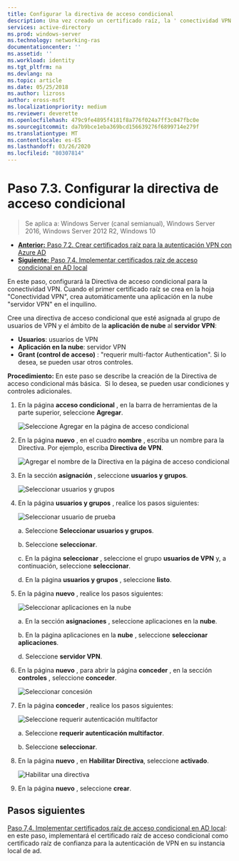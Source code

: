 ```yaml
---
title: Configurar la directiva de acceso condicional
description: Una vez creado un certificado raíz, la ' conectividad VPN ' desencadena la creación de la aplicación de nube ' servidor VPN ' en el inquilino del cliente.
services: active-directory
ms.prod: windows-server
ms.technology: networking-ras
documentationcenter: ''
ms.assetid: ''
ms.workload: identity
ms.tgt_pltfrm: na
ms.devlang: na
ms.topic: article
ms.date: 05/25/2018
ms.author: lizross
author: eross-msft
ms.localizationpriority: medium
ms.reviewer: deverette
ms.openlocfilehash: 479c9fe4895f4181f8a776f024a7ff3c047fbc0e
ms.sourcegitcommit: da7b9bce1eba369bcd156639276f6899714e279f
ms.translationtype: MT
ms.contentlocale: es-ES
ms.lasthandoff: 03/26/2020
ms.locfileid: "80307814"
---
```

# <a name="step-73-configure-the-conditional-access-policy"></a>Paso 7.3. Configurar la directiva de acceso condicional

>Se aplica a: Windows Server (canal semianual), Windows Server 2016, Windows Server 2012 R2, Windows 10

- [**Anterior:** Paso 7,2. Crear certificados raíz para la autenticación VPN con Azure AD](vpn-create-root-cert-for-vpn-auth-azure-ad.md)
- [**Siguiente:** Paso 7,4. Implementar certificados raíz de acceso condicional en AD local](vpn-deploy-cond-access-root-cert-to-on-premise-ad.md)

En este paso, configurará la Directiva de acceso condicional para la conectividad VPN. Cuando el primer certificado raíz se crea en la hoja "Conectividad VPN", crea automáticamente una aplicación en la nube "servidor VPN" en el inquilino.

Cree una directiva de acceso condicional que esté asignada al grupo de usuarios de VPN y el ámbito de la **aplicación de nube** al **servidor VPN**:

- **Usuarios**: usuarios de VPN
- **Aplicación en la nube**: servidor VPN
- **Grant (control de acceso)** : "requerir multi-factor Authentication". Si lo desea, se pueden usar otros controles.

**Procedimiento:** En este paso se describe la creación de la Directiva de acceso condicional más básica.  Si lo desea, se pueden usar condiciones y controles adicionales.


1. En la página **acceso condicional** , en la barra de herramientas de la parte superior, seleccione **Agregar**.

    ![Seleccione Agregar en la página de acceso condicional](../../media/Always-On-Vpn/07.png)

2. En la página **nuevo** , en el cuadro **nombre** , escriba un nombre para la Directiva. Por ejemplo, escriba **Directiva de VPN**.

    ![Agregar el nombre de la Directiva en la página de acceso condicional](../../media/Always-On-Vpn/08.png)

3. En la sección **asignación** , seleccione **usuarios y grupos**.

    ![Seleccionar usuarios y grupos](../../media/Always-On-Vpn/09.png)

4. En la página **usuarios y grupos** , realice los pasos siguientes:

    ![Seleccionar usuario de prueba](../../media/Always-On-Vpn/10.png)

    a. Seleccione **Seleccionar usuarios y grupos**.

    b. Seleccione **seleccionar**.

    c. En la página **seleccionar** , seleccione el grupo **usuarios de VPN** y, a continuación, seleccione **seleccionar**.

    d. En la página **usuarios y grupos** , seleccione **listo**.

5. En la página **nuevo** , realice los pasos siguientes:

    ![Seleccionar aplicaciones en la nube](../../media/Always-On-Vpn/11.png)

    a. En la sección **asignaciones** , seleccione aplicaciones en la **nube**.

    b. En la página aplicaciones en la **nube** , seleccione **seleccionar aplicaciones**.

    d. Seleccione **servidor VPN**.

6.  En la página **nuevo** , para abrir la página **conceder** , en la sección **controles** , seleccione **conceder**.

    ![Seleccionar concesión](../../media/Always-On-Vpn/13.png)

7.  En la página **conceder** , realice los pasos siguientes:

    ![Seleccione requerir autenticación multifactor](../../media/Always-On-Vpn/14.png)

    a. Seleccione **requerir autenticación multifactor**.

    b. Seleccione **seleccionar**.

8.  En la página **nuevo** , en **Habilitar Directiva**, seleccione **activado**.

    ![Habilitar una directiva](../../media/Always-On-Vpn/15.png)

9.  En la página **nuevo** , seleccione **crear**.


## <a name="next-steps"></a>Pasos siguientes
[Paso 7,4. Implementar certificados raíz de acceso condicional en AD local](vpn-deploy-cond-access-root-cert-to-on-premise-ad.md): en este paso, implementará el certificado raíz de acceso condicional como certificado raíz de confianza para la autenticación de VPN en su instancia local de ad.
